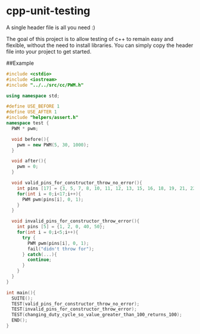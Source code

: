cpp-unit-testing
================

A single header file is all you need :)

The goal of this project is to allow testing of c++ to remain easy and flexible, without the need to install libraries.  You can simply copy the header file into your project to get started.

##Example
````cpp
#include <cstdio>
#include <iostream>
#include "../../src/cc/PWM.h"

using namespace std;

#define USE_BEFORE 1
#define USE_AFTER 1
#include "helpers/assert.h"
namespace test {
  PWM * pwm;

  void before(){
    pwm = new PWM(5, 30, 1000);
  }

  void after(){
    pwm = 0;
  }

  void valid_pins_for_constructor_throw_no_error(){
    int pins [17] = {3, 5, 7, 8, 10, 11, 12, 13, 15, 16, 18, 19, 21, 22, 23, 24, 26};
    for(int i = 0;i<17;i++){
      PWM pwm(pins[i], 0, 1);
    }
  }

  void invalid_pins_for_constructor_throw_error(){
    int pins [5] = {1, 2, 0, 40, 50};
    for(int i = 0;i<5;i++){
      try {
        PWM pwm(pins[i], 0, 1);
        fail("didn't throw for");
      } catch(...){
        continue;
      }
    }
  }
}

int main(){
  SUITE();
  TEST(valid_pins_for_constructor_throw_no_error);
  TEST(invalid_pins_for_constructor_throw_error);
  TEST(changing_duty_cycle_so_value_greater_than_100_returns_100);
  END();
}
````
